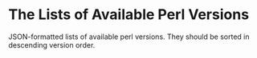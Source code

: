 # The Lists of Available Perl Versions

JSON-formatted lists of available perl versions.
They should be sorted in descending version order.
